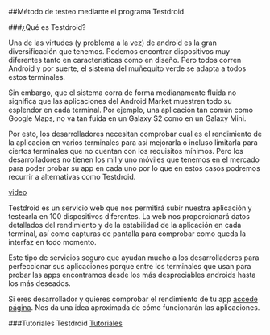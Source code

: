 ##Método de testeo mediante el programa Testdroid.


###¿Qué es Testdroid?

Una de las virtudes (y problema a la vez) de android es la gran diversificación que tenemos. Podemos encontrar dispositivos muy diferentes tanto en características como en diseño. Pero todos corren Android y por suerte, el sistema del muñequito verde se adapta a todos estos terminales.

Sin embargo, que el sistema corra de forma medianamente fluida no significa que las aplicaciones del Android Market muestren todo su esplendor en cada terminal. Por ejemplo, una aplicación tan común como Google Maps, no va tan fuida en un Galaxy S2 como en un Galaxy Mini.

Por esto, los desarrolladores necesitan comprobar cual es el rendimiento de la aplicación en varios terminales para así mejorarla o incluso limitarla para ciertos terminales que no cuentan con los requisitos mínimos. Pero los desarrolladores no tienen los mil y uno móviles que tenemos en el mercado para poder probar su app en cada uno por lo que en estos casos podremos recurrir a alternativas como Testdroid.

[video](https://www.youtube.com/watch?v=zj11lzUmScg#t=37)

Testdroid es un servicio web que nos permitirá subir nuestra aplicación y testearla en 100 dispositivos diferentes. La web nos proporcionará datos detallados del rendimiento y de la estabilidad de la aplicación en cada terminal, así como capturas de pantalla para comprobar como queda la interfaz en todo momento.

Este tipo de servicios seguro que ayudan mucho a los desarrolladores para perfeccionar sus aplicaciones porque entre los terminales que usan para probar las apps encontramos desde los más despreciables androids hasta los más deseados.

Si eres desarrollador y quieres comprobar el rendimiento de tu app [accede página](https://cloud.testdroid.com/). Nos da una idea aproximada de cómo funcionarán las aplicaciones.


###Tutoriales Testdroid
[Tutoriales](https://www.youtube.com/playlist?list=PLY1_jWSmq0VLXUwfI1d6AMyOB9Z8JZYSh)